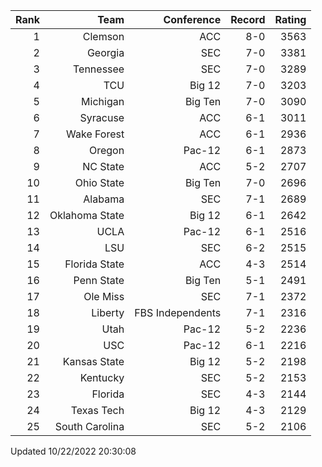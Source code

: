 | Rank  | Team                 | Conference           | Record   | Rating |
| ---:  | ---:                 | ---:                 | ---:     | ---:   |
| 1     | Clemson              | ACC                  | 8-0      | 3563   |
| 2     | Georgia              | SEC                  | 7-0      | 3381   |
| 3     | Tennessee            | SEC                  | 7-0      | 3289   |
| 4     | TCU                  | Big 12               | 7-0      | 3203   |
| 5     | Michigan             | Big Ten              | 7-0      | 3090   |
| 6     | Syracuse             | ACC                  | 6-1      | 3011   |
| 7     | Wake Forest          | ACC                  | 6-1      | 2936   |
| 8     | Oregon               | Pac-12               | 6-1      | 2873   |
| 9     | NC State             | ACC                  | 5-2      | 2707   |
| 10    | Ohio State           | Big Ten              | 7-0      | 2696   |
| 11    | Alabama              | SEC                  | 7-1      | 2689   |
| 12    | Oklahoma State       | Big 12               | 6-1      | 2642   |
| 13    | UCLA                 | Pac-12               | 6-1      | 2516   |
| 14    | LSU                  | SEC                  | 6-2      | 2515   |
| 15    | Florida State        | ACC                  | 4-3      | 2514   |
| 16    | Penn State           | Big Ten              | 5-1      | 2491   |
| 17    | Ole Miss             | SEC                  | 7-1      | 2372   |
| 18    | Liberty              | FBS Independents     | 7-1      | 2316   |
| 19    | Utah                 | Pac-12               | 5-2      | 2236   |
| 20    | USC                  | Pac-12               | 6-1      | 2216   |
| 21    | Kansas State         | Big 12               | 5-2      | 2198   |
| 22    | Kentucky             | SEC                  | 5-2      | 2153   |
| 23    | Florida              | SEC                  | 4-3      | 2144   |
| 24    | Texas Tech           | Big 12               | 4-3      | 2129   |
| 25    | South Carolina       | SEC                  | 5-2      | 2106   |

Updated 10/22/2022 20:30:08
